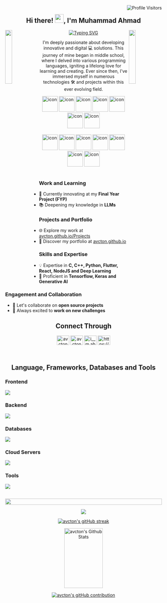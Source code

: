 <!-- Profile Visits -->

<a href="https://komarev.com/ghpvc/?username=avcton">
  <img align="right" src="https://komarev.com/ghpvc/?username=avcton&label=Visitors&color=0e75b6&style=flat" alt="Profile Visitors" />
</a>

<!-- Intro Mesage -->

<h2 align="center">
  Hi there!
  <img src="https://media.giphy.com/media/hvRJCLFzcasrR4ia7z/giphy.gif" width="28">,
  I'm Muhammad Ahmad
</h2>

<!-- Intro Confetti -->

<img align="left" src="https://user-images.githubusercontent.com/65187002/144930161-2f783401-8d27-4fdf-a2f7-cc0ba32f1f1f.gif" width="21%" style="display:inline;"><img align="right" src="https://user-images.githubusercontent.com/65187002/144930161-2f783401-8d27-4fdf-a2f7-cc0ba32f1f1f.gif" width="21%" style="display:inline;">

<!-- Intro Highlights -->

<p align="center">
  <a href="https://git.io/typing-svg"><img src="https://readme-typing-svg.herokuapp.com?font=Poppins&duration=3000&pause=200&center=true&vCenter=true&random=false&width=435&lines=Full+Stack+Developer;Data+Scientist;5%2B+years+of+coding+experience;Always+learning+new+stuff" alt="Typing SVG" /></a>
</p>

<!-- Bio -->

<p align="center">
  I’m deeply passionate about developing innovative and digital 💻 solutions. This journey of mine began in middle school, where I delved into various programming languages, igniting a lifelong love for learning and creating. Ever since then, I’ve immersed myself in numerous technologies 🛠️ and projects within this ever evolving field.
</p>

<!-- Techstack Highlights -->

<div align="center">
  <img src="https://techstack-generator.vercel.app/cpp-icon.svg" alt="icon" width="50" height="50" />
  <img src="https://techstack-generator.vercel.app/csharp-icon.svg" alt="icon" width="50" height="50" />
  <img src="https://techstack-generator.vercel.app/js-icon.svg" alt="icon" width="50" height="50" />
  <img src="https://techstack-generator.vercel.app/ts-icon.svg" alt="icon" width="50" height="50" />
  <img src="https://techstack-generator.vercel.app/react-icon.svg" alt="icon" width="50" height="50" />
  <img src="https://techstack-generator.vercel.app/python-icon.svg" alt="icon" width="50" height="50" />
  <img src="https://techstack-generator.vercel.app/django-icon.svg" alt="icon" width="50" height="50" />
</div>

<br>

<div align="center">
  <img src="https://techstack-generator.vercel.app/restapi-icon.svg" alt="icon" width="50" height="50" />
  <img src="https://techstack-generator.vercel.app/graphql-icon.svg" alt="icon" width="50" height="50" />
  <img src="https://techstack-generator.vercel.app/docker-icon.svg" alt="icon" width="50" height="50" />
  <img src="https://techstack-generator.vercel.app/mysql-icon.svg" alt="icon" width="50" height="50" />
  <img src="https://techstack-generator.vercel.app/aws-icon.svg" alt="icon" width="50" height="50" />
  <img src="https://techstack-generator.vercel.app/github-icon.svg" alt="icon" width="50" height="50" />
  <img src="https://techstack-generator.vercel.app/sass-icon.svg" alt="icon" width="50" height="50" />
</div>

<br>

<!-- Current Status -->

### Work and Learning
- 🚀 Currently innovating at my **Final Year Project (FYP)**
- 📚 Deepening my knowledge in **LLMs**

### Projects and Portfolio
- 🌐 Explore my work at [avcton.github.io/Projects](https://avcton.github.io/Projects/)
- 💼 Discover my portfolio at [avcton.github.io](https://avcton.github.io/)

### Skills and Expertise
- 💡 Expertise in **C, C++, Python, Flutter, React, NodeJS and Deep Learning**
- 🔧 Proficient in **Tensorflow, Keras and Generative AI**

### Engagement and Collaboration
- 🤝 Let's collaborate on **open source projects**
- 🚀 Always excited to **work on new challenges**

<!-- Socials -->

<h2 align="center">Connect Through</h2>
<p align="center">
<a href="https://twitter.com/avcton" target="blank"><img align="center" src="https://raw.githubusercontent.com/rahuldkjain/github-profile-readme-generator/master/src/images/icons/Social/twitter.svg" alt="avcton" height="30" width="40" /></a>
<a href="https://linkedin.com/in/avcton" target="blank"><img align="center" src="https://raw.githubusercontent.com/rahuldkjain/github-profile-readme-generator/master/src/images/icons/Social/linked-in-alt.svg" alt="avcton" height="30" width="40" /></a>
<a href="https://instagram.com/i__m.ahmad" target="blank"><img align="center" src="https://raw.githubusercontent.com/rahuldkjain/github-profile-readme-generator/master/src/images/icons/Social/instagram.svg" alt="i__m.ahmad" height="30" width="40" /></a>
<a href="https://avcton.github.io/sitemap" target="blank"><img align="center" src="https://raw.githubusercontent.com/rahuldkjain/github-profile-readme-generator/master/src/images/icons/Social/rss.svg" alt="https://avcton.github.io/sitemap" height="30" width="40" /></a>
</p>
<br>

<!-- Lanuage and Tools -->

<h2 align="center">Language, Frameworks, Databases and Tools</h2>

### Frontend
<p align="left">
  <a href="https://skillicons.dev">
    <img src="https://skillicons.dev/icons?i=ts,js,react,flutter,redux,tailwind,materialui,vite,sass" />
  </a>
</p>

### Backend
<p align="left">
  <a href="https://skillicons.dev">
    <img src="https://skillicons.dev/icons?i=php,nodejs,flask,express,dotnet,django" />
  </a>
</p>

### Databases
<p align="left">
  <a href="https://skillicons.dev">
    <img src="https://skillicons.dev/icons?i=mongodb,mysql,postgresql,sqlite" />
  </a>
</p>

### Cloud Servers
<p align="left">
  <a href="https://skillicons.dev">
    <img src="https://skillicons.dev/icons?i=azure,aws,gcp,firebase,appwrite" />
  </a>
</p>

### Tools
<p align="left">
  <a href="https://skillicons.dev">
    <img src="https://skillicons.dev/icons?i=git,github,gitlab,docker,figma,xd,idea,vscode,postman,linux,arduino,androidstudio,anaconda,opencv,ps,pug,selenium,sklearn,tensorflow," />
  </a>
</p>

<br/>

<!-- Github Achievements -->

<img src="https://i.imgur.com/dBaSKWF.gif" height="20" width="100%">

<p align="center">
  <a align="center"href="https://github.com/avcton">
    <img src="https://github-profile-trophy.vercel.app/?username=avcton&theme=matrix&no-bg=true&no-frame=true&row=1&column=4&title=MultiLanguage,Joined2020,Commits,Experience">
  </a>
</p>

<p align="center">
  <a align="center"href="https://github.com/avcton">
    <img src="https://github-readme-streak-stats.herokuapp.com/?user=avcton&theme=radical&border=7F3FBF&background=0D1117" alt="avcton's gitHub streak"/>
  </a>
</p>

<p align="center">
  <a href="https://github.com/avcton"><img alt="avcton's Github Stats" src="https://denvercoder1-github-readme-stats.vercel.app/api?username=avcton&show_icons=true&count_private=true&theme=react&border_color=7F3FBF&bg_color=0D1117&title_color=F85D7F&icon_color=F8D866" height="192px" width="49.5%"/></a>
</p>

<p align="center">
  <a href="https://github.com/avcton">
    <img src="https://github-profile-summary-cards.vercel.app/api/cards/profile-details?username=avcton&theme=radical" alt="avcton's gitHub contribution"/>
  </a>
</p>
